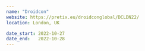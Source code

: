 ```yaml
---
name: "Droidcon"
website: https://pretix.eu/droidconglobal/DCLDN22/
location: London, UK

date_start: 2022-10-27
date_end:   2022-10-28
---
```

